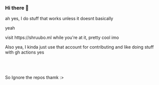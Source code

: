 ### Hi there 👋
ah yes, I do stuff that works unless it doesnt basically 
<p>yeah</p>
visit https://shruubo.ml while you're at it, pretty cool imo 
<p> Also yea, I kinda just use that account for contributing and like doing stuff with gh actions yes </p>
<br><br><br>
So Ignore the repos thamk :>
